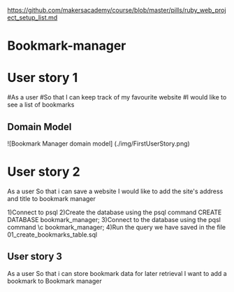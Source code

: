 https://github.com/makersacademy/course/blob/master/pills/ruby_web_project_setup_list.md

# Bookmark-manager
# User story 1
#As a user
#So that I can keep track of my favourite website
#I would like to see a list of bookmarks

## Domain Model
![Bookmark Manager domain model]
(./img/FirstUserStory.png)

# User story 2
As a user
So that i can save a website
I would like to add the site's address and title to bookmark manager

1)Connect to psql
2)Create the database using the psql command CREATE DATABASE bookmark_manager;
3)Connect to the database using the pqsl command \c bookmark_manager;
4)Run the query we have saved in the file 01_create_bookmarks_table.sql

## User story 3
As a user
So that i can store bookmark data for later retrieval 
I want to add a bookmark to Bookmark manager